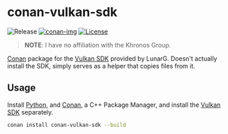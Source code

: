 # conan-vulkan-sdk

![Release][release-img]
[![conan-img]][conan-url]
[![License][license-img]][license-url]

> **NOTE**: I have no affiliation with the Khronos Group. 

[Conan](https://conan.io) package for the [Vulkan SDK](https://github.com/LunarG/VulkanTools) provided by LunarG. Doesn't actually install the SDK, simply serves as a helper that copies files from it.


## Usage

Install [Python](https://www.python.org/downloads/), and [Conan](https://www.conan.io/), a C++ Package Manager, and install the [Vulkan SDK](https://vulkan.lunarg.com/signin) separately.

```bash
conan install conan-vulkan-sdk --build
```

[release-img]: https://img.shields.io/badge/release-1.0.24.0-B46BD6.svg?style=flat-square
[conan-img]: https://img.shields.io/badge/conan.io-1.0.24.0-green.svg?style=flat-square
[conan-url]: https://www.conan.io/source/vulkan-sdk/1.0.24.0/alaingalvan/testing
[license-img]: http://img.shields.io/:license-apache-blue.svg?style=flat-square
[license-url]: http://www.apache.org/licenses/LICENSE-2.0
